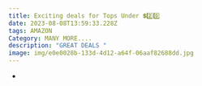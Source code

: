 ```yaml
---
title: Exciting deals for Tops Under 💲2️⃣0️⃣
date: 2023-08-08T13:59:33.228Z
tags: AMAZON
Category: MANY MORE....
description: "GREAT DEALS "
image: img/e0e0028b-133d-4d12-a64f-06aaf82688dd.jpg
---
```

*